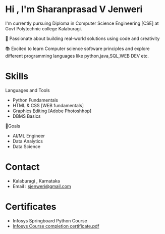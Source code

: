 #  Hi , I'm Sharanprasad V Jenweri

I'm currently pursuing Diploma in Computer Science Engineering [CSE] at Govt Polytechnic college Kalaburagi.

🎯 Passionate about building real-world solutions using code and creativity 

📚 Excited to learn Computer science software principles and explore different programming languages like python,java,SQL,WEB DEV etc.

# Skills
Languages and Tools
- Python Fundamentals
- HTML & CSS [WEB fundamentals]
- Graphics Editing [Adobe Photoshhop]
- DBMS Basics 

🎯Goals
- AI/ML Engineer
- Data Analytics
- Data Science

# Contact
- Kalaburagi , Karnataka
- Email : sjenweri@gmail.com

# Certificates
- Infosys Springboard Python Course 
- [Infosys Course completion certificate.pdf](https://github.com/Sharanprasadjenweri/Sharanprasad-V-Jenweri/blob/45be7fb9cf66add76ff8f8f245405bd0e6a42141/Infosys%20Course%20completion%20certificate.pdf)




